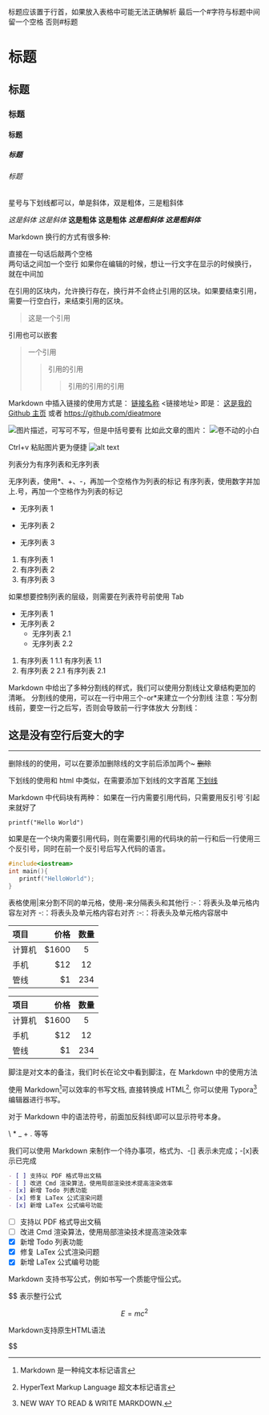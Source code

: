 标题应该置于行首，如果放入表格中可能无法正确解析
最后一个#字符与标题中间留一个空格
否则#标题

# 标题

## 标题

### 标题

#### 标题

##### 标题

###### 标题

星号与下划线都可以，单是斜体，双是粗体，三是粗斜体

_这是斜体_
_这是斜体_
**这是粗体**
**这是粗体**
**_这是粗斜体_**
**_这是粗斜体_**

Markdown 换行的方式有很多种:

直接在一句话后敲两个空格<br/>两句话之间加一个空行
如果你在编辑的时候，想让一行文字在显示的时候换行，就在中间加<br/>

在引用的区块内，允许换行存在，换行并不会终止引用的区块。如果要结束引用，需要一行空白行，来结束引用的区块。

> 这是一个引用

引用也可以嵌套

> 一个引用
>
> > 引用的引用
> >
> > > 引用的引用的引用

Markdown 中插入链接的使用方式是：
[链接名称](链接地址)
<链接地址>
即是：
[这是我的 Github 主页](https://github.com/dieatmore)
或者
<https://github.com/dieatmore>

![图片描述，可写可不写，但是中括号要有](图片地址，本地链接或者URL地址。)
比如此文章的图片：
![卷不动的小白](https://img-blog.csdnimg.cn/8bbc653f3f854023856762ed2c8e43e9.png)

Ctrl+v 粘贴图片更为便捷
![alt text](06056c77a298ca58a54bb41b5620a35.jpg)

列表分为有序列表和无序列表

无序列表，使用\*、+、-，再加一个空格作为列表的标记
有序列表，使用数字并加上.号，再加一个空格作为列表的标记

- 无序列表 1

* 无序列表 2

- 无序列表 3

1. 有序列表 1
2. 有序列表 2
3. 有序列表 3

如果想要控制列表的层级，则需要在列表符号前使用 Tab

- 无序列表 1
- 无序列表 2
  - 无序列表 2.1
  - 无序列表 2.2

1. 有序列表 1
   1.1 有序列表 1.1
2. 有序列表 2
   2.1 有序列表 2.1

Markdown 中给出了多种分割线的样式，我们可以使用分割线让文章结构更加的清晰。
分割线的使用，可以在一行中用三个-or\*来建立一个分割线
注意：写分割线前，要空一行之后写，否则会导致前一行字体放大
分割线：

## 这是没有空行后变大的字

---

删除线的的使用，可以在要添加删除线的文字前后添加两个~
~~删除~~

下划线的使用和 html 中类似，在需要添加下划线的文字首尾
<u>下划线</u>

Markdown 中代码块有两种：
如果在一行内需要引用代码，只需要用反引号`引起来就好了

`printf("Hello World")`

如果是在一个块内需要引用代码，则在需要引用的代码块的前一行和后一行使用三个反引号，同时在前一个反引号后写入代码的语言。

```c
#include<iostream>
int main(){
   printf("HelloWorld");
}
```

表格使用|来分割不同的单元格，使用-来分隔表头和其他行
:-：将表头及单元格内容左对齐
-:：将表头及单元格内容右对齐
:-:：将表头及单元格内容居中

| 项目   |   价格 | 数量 |
| :----- | -----: | :--: |
| 计算机 | \$1600 |  5   |
| 手机   |   \$12 |  12  |
| 管线   |    \$1 | 234  |

| 项目   |   价格 | 数量 |
| :----- | -----: | :--: |
| 计算机 | \$1600 |  5   |
| 手机   |   \$12 |  12  |
| 管线   |    \$1 | 234  |

脚注是对文本的备注，我们时长在论文中看到脚注，在 Markdown 中的使用方法

使用 Markdown[^1]可以效率的书写文档, 直接转换成 HTML[^2], 你可以使用 Typora[^T] 编辑器进行书写。
[^1]:Markdown 是一种纯文本标记语言
[^2]:HyperText Markup Language 超文本标记语言
[^T]:NEW WAY TO READ & WRITE MARKDOWN.

对于 Markdown 中的语法符号，前面加反斜线\即可以显示符号本身。

\\ \*
\_
\+
\.
等等

我们可以使用 Markdown 来制作一个待办事项，格式为、-[] 表示未完成；-[x]表示已完成

```markdown
- [ ] 支持以 PDF 格式导出文稿
- [ ] 改进 Cmd 渲染算法，使用局部渲染技术提高渲染效率
- [x] 新增 Todo 列表功能
- [x] 修复 LaTex 公式渲染问题
- [x] 新增 LaTex 公式编号功能
```

- [ ] 支持以 PDF 格式导出文稿
- [ ] 改进 Cmd 渲染算法，使用局部渲染技术提高渲染效率
- [x] 新增 Todo 列表功能
- [x] 修复 LaTex 公式渲染问题
- [x] 新增 LaTex 公式编号功能

Markdown 支持书写公式，例如书写一个质能守恒公式。

$$
表示整行公式

$$E=mc^2$$

Markdown支持原生HTML语法


$$

